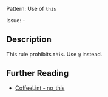 Pattern: Use of `this`

Issue: -

## Description

This rule prohibits `this`. Use `@` instead.

## Further Reading

* [CoffeeLint - no_this](https://coffeelint.github.io/#options)